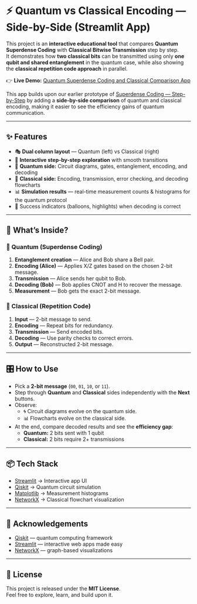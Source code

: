 # ⚡ Quantum vs Classical Encoding — Side-by-Side (Streamlit App)

This project is an **interactive educational tool** that compares **Quantum Superdense Coding** with **Classical Bitwise Transmission** step by step.  
It demonstrates how **two classical bits** can be transmitted using only **one qubit and shared entanglement** in the quantum case, while also showing the **classical repetition code approach** in parallel.

👉 **Live Demo:** [Quantum Superdense Coding and Classical Comparison App](https://quantumsuperdensecodingandclassicalcomparison.streamlit.app/)

This app builds upon our earlier prototype of [Superdense Coding — Step-by-Step](https://quantum-superdense-coding.streamlit.app/) by adding a **side-by-side comparison** of quantum and classical encoding, making it easier to see the efficiency gains of quantum communication.

---

## ✨ Features
- 🎭 **Dual column layout** — Quantum (left) vs Classical (right)  
- 🚀 **Interactive step-by-step exploration** with smooth transitions  
- 🔮 **Quantum side:** Circuit diagrams, gates, entanglement, encoding, and decoding  
- 🔢 **Classical side:** Encoding, transmission, error checking, and decoding flowcharts  
- 📊 **Simulation results** — real-time measurement counts & histograms for the quantum protocol  
- 🎉 Success indicators (balloons, highlights) when decoding is correct  

---

## 🧠 What’s Inside?

### 🔮 Quantum (Superdense Coding)
1. **Entanglement creation** — Alice and Bob share a Bell pair.  
2. **Encoding (Alice)** — Applies X/Z gates based on the chosen 2-bit message.  
3. **Transmission** — Alice sends her qubit to Bob.  
4. **Decoding (Bob)** — Bob applies CNOT and H to recover the message.  
5. **Measurement** — Bob gets the exact 2-bit message.  

### 🔢 Classical (Repetition Code)
1. **Input** — 2-bit message to send.  
2. **Encoding** — Repeat bits for redundancy.  
3. **Transmission** — Send encoded bits.  
4. **Decoding** — Use parity checks to correct errors.  
5. **Output** — Reconstructed 2-bit message.  

---

## 🎛️ How to Use
- Pick a **2-bit message** (`00`, `01`, `10`, or `11`).  
- Step through **Quantum** and **Classical** sides independently with the **Next** buttons.  
- Observe:  
  - 🌀 Circuit diagrams evolve on the quantum side.  
  - 📊 Flowcharts evolve on the classical side.  
- At the end, compare decoded results and see the **efficiency gap**:  
  - **Quantum:** 2 bits sent with 1 qubit  
  - **Classical:** 2 bits require 2+ transmissions  

---

## 📦 Tech Stack
- [Streamlit](https://streamlit.io/) → Interactive app UI  
- [Qiskit](https://qiskit.org/) → Quantum circuit simulation  
- [Matplotlib](https://matplotlib.org/) → Measurement histograms  
- [NetworkX](https://networkx.org/) → Classical flowchart visualization  

---

## 🙌 Acknowledgements
- [Qiskit](https://qiskit.org/) — quantum computing framework  
- [Streamlit](https://streamlit.io/) — interactive web apps made easy  
- [NetworkX](https://networkx.org/) — graph-based visualizations  

---

## 📝 License
This project is released under the **MIT License**.  
Feel free to explore, learn, and build upon it.
